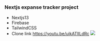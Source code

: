 ### Nextjs expanse tracker project

-  Nextjs13
- Firebase
- TailwindCSS
-  Clone link https://youtu.be/uikATllLdRc
![](https://cdn.discordapp.com/attachments/860256092541157380/1119755925968912464/Ekran_Alnts.JPG)
